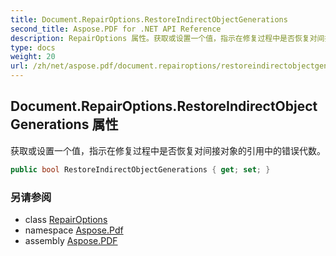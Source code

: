 ```yaml
---
title: Document.RepairOptions.RestoreIndirectObjectGenerations
second_title: Aspose.PDF for .NET API Reference
description: RepairOptions 属性。获取或设置一个值，指示在修复过程中是否恢复对间接对象的引用中的错误代数。
type: docs
weight: 20
url: /zh/net/aspose.pdf/document.repairoptions/restoreindirectobjectgenerations/
---
```

## Document.RepairOptions.RestoreIndirectObjectGenerations 属性

获取或设置一个值，指示在修复过程中是否恢复对间接对象的引用中的错误代数。

```csharp
public bool RestoreIndirectObjectGenerations { get; set; }
```

### 另请参阅

* class [RepairOptions](../)
* namespace [Aspose.Pdf](../../../aspose.pdf/)
* assembly [Aspose.PDF](../../../)